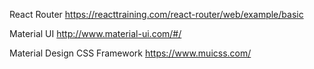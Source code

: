 React Router
https://reacttraining.com/react-router/web/example/basic

Material UI
http://www.material-ui.com/#/

Material Design CSS Framework
https://www.muicss.com/
